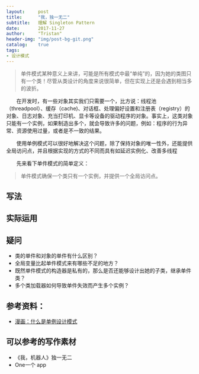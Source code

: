 ```yaml
---
layout:     post
title:      "我，独一无二"
subtitle:   理解 Singleton Pattern
date:       2017-11-27
author:     "Tristan"
header-img: "img/post-bg-git.png"
catalog:    true
tags:
- 设计模式
---
```


> 单件模式某种意义上来讲，可能是所有模式中最“单纯”的，因为她的类图只有一个类！尽管从类设计的角度来说很简单，但在实现上还是会遇到相当多的波折。 


&#160; &#160; &#160; &#160;在开发时，有一些对象其实我们只需要一个，比方说：线程池（threadpool）、缓存（cache)、对话框、处理偏好设置和注册表（registry）的对象、日志对象、充当打印机、显卡等设备的驱动程序的对象。事实上，这类对象只能有一个实例，如果制造出多个，就会导致许多的问题，例如：程序的行为异常、资源使用过量，或者是不一致的结果。

&#160; &#160; &#160; &#160;使用单例模式可以很好地解决这个问题，除了保持对象的唯一性外，还能提供全局访问点，并且根据实现的方式的不同而具有如延迟实例化、改善多线程

&#160; &#160; &#160; &#160;先来看下单件模式的简单定义：
> 单件模式确保一个类只有一个实例，并提供一个全局访问点。



## 写法

## 实际运用

## 疑问

- 类的单件和对象的单件有什么区别？
- 全局变量比起单件模式来有哪些不足的地方？
- 既然单件模式的构造器是私有的，那么是否还能够设计出她的子类，继承单件类？
- 多个类加载器如何导致单件失效而产生多个实例？

## 参考资料：

- [漫画：什么是单例设计模式](http://mp.weixin.qq.com/s?__biz=MzIxMjE5MTE1Nw==&mid=2653192169&idx=1&sn=9c7c8c269b44443b5c4c6136529367c4&chksm=8c990d33bbee8425731a0ae76bd656a78e4fc9dddbe6c62ee77fc5686b35d001f9ced0980a3a&mpshare=1&scene=1&srcid=1127ZSP9IcnzmWHyT9d4jYxh#rd)


## 可以参考的写作素材

- 《我，机器人》独一无二
- One一个 app